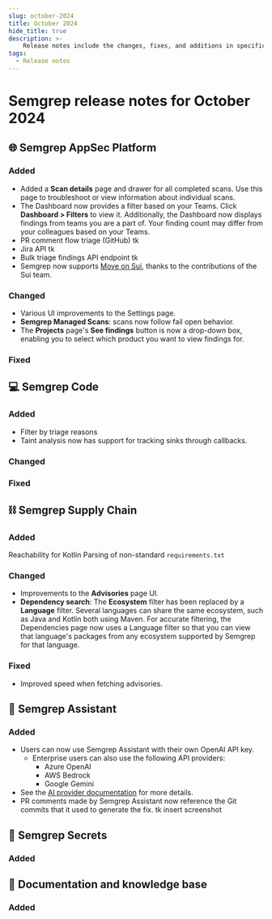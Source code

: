 ```yaml
---
slug: october-2024
title: October 2024
hide_title: true
description: >-
    Release notes include the changes, fixes, and additions in specific versions of Semgrep.
tags:
  - Release notes
---
```


# Semgrep release notes for October 2024


## 🌐 Semgrep AppSec Platform

### Added

- Added a **Scan details** page and drawer for all completed scans. Use this page to troubleshoot or view information about individual scans. 
- The Dashboard now provides a filter based on your Teams. Click **Dashboard > Filters** to view it. Additionally, the Dashboard now displays findings from teams you are a part of. Your finding count may differ from your colleagues based on your Teams.
- PR comment flow triage (GitHub) tk
- Jira API tk
- Bulk triage findings API endpoint tk
- Semgrep now supports [Move on Sui](https://docs.sui.io/concepts/sui-move-concepts), thanks to the contributions of the Sui team.

### Changed

- Various UI improvements to the Settings page.
- **Semgrep Managed Scans**: scans now follow fail open behavior. 
- The **Projects** page's **See findings** button is now a drop-down box, enabling you to select which product you want to view findings for.

### Fixed

## 💻 Semgrep Code

### Added

- Filter by triage reasons
- Taint analysis now has support for tracking sinks through callbacks.

### Changed

### Fixed

## ⛓️ Semgrep Supply Chain

### Added

Reachability for Kotlin
Parsing of non-standard `requirements.txt`

### Changed

- Improvements to the **Advisories** page UI. <!-- 16657 -->
- **Dependency search**: The **Ecosystem** filter has been replaced by a **Language** filter. Several languages can share the same ecosystem, such as Java and Kotlin both using Maven. For accurate filtering, the Dependencies page now uses a Language filter so that you can view that language's packages from any ecosystem supported by Semgrep for that language.

### Fixed

- Improved speed when fetching advisories.

## 🤖 Semgrep Assistant


### Added

- Users can now use Semgrep Assistant with their own OpenAI API key.
  - Enterprise users can also use the following API providers:
    - Azure OpenAI
    - AWS Bedrock
    - Google Gemini
 - See the [AI provider documentation](/semgrep-assistant/getting-started#use-your-ai-provider) for more details.
- PR comments made by Semgrep Assistant now reference the Git commits that it used to generate the fix. tk insert screenshot <!-- 17152 -->

## 🔐 Semgrep Secrets

### Added

## 📝 Documentation and knowledge base

### Added
